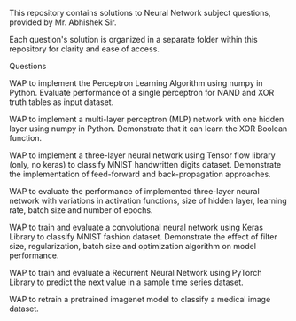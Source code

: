 This repository contains solutions to Neural Network subject questions, provided by Mr. Abhishek Sir.

Each question's solution is organized in a separate folder within this repository for clarity and ease of access.

Questions

WAP to implement the Perceptron Learning Algorithm using numpy in Python. Evaluate performance of a single perceptron for NAND and XOR truth tables as input dataset.

WAP to implement a multi-layer perceptron (MLP) network with one hidden layer using numpy in Python. Demonstrate that it can learn the XOR Boolean function.

WAP to implement a three-layer neural network using Tensor flow library (only, no keras) to classify MNIST handwritten digits dataset. Demonstrate the implementation of feed-forward and back-propagation approaches.

WAP to evaluate the performance of implemented three-layer neural network with variations in activation functions, size of hidden layer, learning rate, batch size and number of epochs.

WAP to train and evaluate a convolutional neural network using Keras Library to classify MNIST fashion dataset. Demonstrate the effect of filter size, regularization, batch size and optimization algorithm on model performance.

WAP to train and evaluate a Recurrent Neural Network using PyTorch Library to predict the next value in a sample time series dataset.

WAP to retrain a pretrained imagenet model to classify a medical image dataset.


